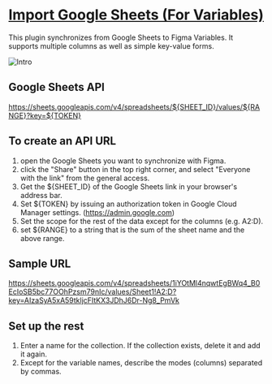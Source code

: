 # [Import Google Sheets (For Variables)](https://www.figma.com/community/plugin/1255805112270870719/Google-Sheets-Sync-(For-Variables))

This plugin synchronizes from Google Sheets to Figma Variables. It supports multiple columns as well as simple key-value forms.

![Intro](https://github.com/seogi1004/figma-google-sheets-sync/assets/1277117/5fcdd86c-e135-46ee-b55c-c49dd53c15d7)

## Google Sheets API

https://sheets.googleapis.com/v4/spreadsheets/${SHEET_ID}/values/${RANGE}?key=${TOKEN}

## To create an API URL

1. open the Google Sheets you want to synchronize with Figma.
2. click the "Share" button in the top right corner, and select "Everyone with the link" from the general access.
3. Get the ${SHEET_ID} of the Google Sheets link in your browser's address bar.
4. Set ${TOKEN} by issuing an authorization token in Google Cloud Manager settings. (https://admin.google.com)
5. Set the scope for the rest of the data except for the columns (e.g. A2:D).
6. set ${RANGE} to a string that is the sum of the sheet name and the above range.

## Sample URL

https://sheets.googleapis.com/v4/spreadsheets/1iYOtMl4nqwtEgBWq4_B0EcIoSB5bc77OOhPzsm79nIc/values/Sheet1!A2:D?key=AIzaSyA5xA59tkljcFItKX3JDhJ6Dr-Ng8_PmVk

## Set up the rest

1. Enter a name for the collection. If the collection exists, delete it and add it again.
2. Except for the variable names, describe the modes (columns) separated by commas.
